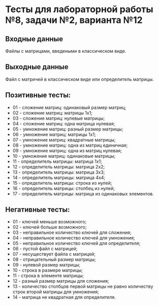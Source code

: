 # Тесты для лабораторной работы №8, задачи №2, варианта №12

## Входные данные
Файлы с матрицами, введеными в классическом виде.

## Выходные данные
Файл с матричей в классическом виде или определитель матрицы.

## Позитивные тесты:
 - 01 - сложение матриц: одинаковый размер матриц;
 - 02 - сложение матриц: матрицы 1х1;
 - 03 - сложение матриц: нулевые матрицы;
 - 04 - сложение матриц: одна матрица нулевая;
 - 05 - умножение матриц: разный размер матрицы;
 - 06 - умножение матриц: матрицы 1х1;
 - 07 - умножение матриц: квадратные матрицы;
 - 08 - умножение матриц: одна из матриц единичная;
 - 09 - умножение матриц: одна из матриц нулевая;
 - 10 - умножение матриц: одинаковые матрицы;
 - 11 - определитель матрицы: матрица 1х1;
 - 12 - определитель матрицы: матрица 2х2;
 - 13 - определитель матрицы: матрица 3х3;
 - 14 - определитель матрицы: матрица 4х4;
 - 15 - определитель матрицы: строка из нулей;
 - 16 - определитель матрицы: столбец из нулей;
 - 17 - определитель матрицы: матрица из одинаковых элементов.

## Негативные тесты:
 - 01 - ключей меньше возможного;
 - 02 - ключей больше возможного;
 - 03 - неправильное количество ключей для сложения;
 - 04 - неправильное количество ключей для умножения;
 - 05 - неправильное количество ключей для определителя;
 - 06 - пустой файл с матрицей;
 - 07 - несуществует файла с матрицей;
 - 08 - отрицательный размер матрицы;
 - 09 - нулевой размер матрицы;
 - 10 - строка в размере матрицы;
 - 11 - строка в элементе матрицы;
 - 12 - разный размер матрицы для сложения;
 - 13 - количество столбцов первой матрицы не равно количеству строк второй матрицы для умножения;
 - 14 - матрица не квадратная для определителя.
